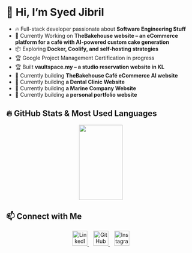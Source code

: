 # 👋 Hi, I’m Syed Jibril  

- 🔥 Full-stack developer passionate about **Software Engineering Stuff**  
- 🚀 Currently Working on **TheBakehouse website – an eCommerce platform for a café with AI-powered custom cake generation**  
- 📦 Exploring **Docker, Coolify, and self-hosting strategies**  
- 🏆 Google Project Management Certification in progress  
- 🏆 Built **vaultspace.my – a studio reservation website in KL**   
- 🎯 Currently building **TheBakehouse Café eCommerce AI website**
- 🎯 Currently building **a Dental Clinic Website**
- 🎯 Currently building **a Marine Company Website**      
- 🎯 Currently building **a personal portfolio website**  

## 🔥 GitHub Stats & Most Used Languages  

<p align="center">
  <img width="48%" height="200px" src="https://github-readme-stats.vercel.app/api/top-langs/?username=SyedJibril&layout=compact&theme=radical&langs_count=8" />
</p>  

## 📫 Connect with Me  

<p align="center">
  <a href="https://www.linkedin.com/in/syedjibril" target="_blank">
    <img src="https://skillicons.dev/icons?i=linkedin" width="40" height="40" alt="LinkedIn"/>
  </a>
  &nbsp;&nbsp;
  <a href="https://github.com/SyedJibril" target="_blank">
    <img src="https://skillicons.dev/icons?i=github" width="40" height="40" alt="GitHub"/>
  </a>
  &nbsp;&nbsp;
  <a href="https://www.instagram.com/syd.jibril" target="_blank">
    <img src="https://skillicons.dev/icons?i=instagram" height="40" alt="Instagram"/>
  </a>
</p>



